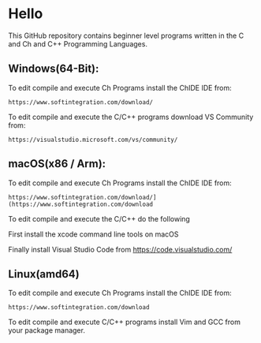 # **Hello**

This GitHub repository contains beginner level programs written in the C and Ch and C++ Programming Languages.

## **Windows(64-Bit):**

To edit compile and execute Ch Programs install the ChIDE IDE from:

    https://www.softintegration.com/download/

To edit compile and execute the C/C++ programs download VS Community from:

    https://visualstudio.microsoft.com/vs/community/

## **macOS(x86 / Arm):**

To edit compile and execute Ch Programs install the ChIDE IDE from:

    https://www.softintegration.com/download/](https://www.softintegration.com/download

To edit compile and execute the C/C++ do the following

First install the xcode command line tools on macOS

Finally install Visual Studio Code from
    https://code.visualstudio.com/
        

## **Linux(amd64)**

 To edit compile and execute Ch Programs install the ChIDE IDE from:

    https://www.softintegration.com/download

 To edit compile and execute C/C++ programs install Vim and GCC from your package manager.
